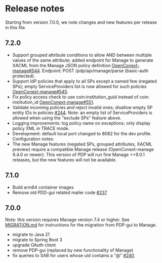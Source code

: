 # Release notes

Starting from version 7.0.0, we note changes and new features per release in this file.

## 7.2.0

- Support grouped attribute conditions to allow AND between multiple values of the same attribute; added endpoint for Manage to
  generate XACML from the Manage JSON policy
  definition [OpenConext-manage#544](https://github.com/OpenConext/OpenConext-manage/issues/544).
  Endpoint: POST /pdp/api/manage/parse (basic-auth protected).
- Support IdP policies that apply to all SPs except a named few (negated SPs); empty ServiceProviders list is now allowed for
  such policies [OpenConext-manage#545](https://github.com/OpenConext/OpenConext-manage/issues/545).
- Fix policy access check to use coin:institution_guid instead of coin:
  institution_id [OpenConext-manage#551](https://github.com/OpenConext/OpenConext-manage/issues/551).
- Validate incoming policies and reject invalid ones; disallow empty SP entity IDs in
  policies [#244](https://github.com/OpenConext/OpenConext-pdp/issues/244). Note: an empty list of ServiceProviders is allowed
  when using the "exclude SPs" feature above.
- Logging improvements: log policy name on exceptions; only display policy XML in TRACE mode.
- Development: default local port changed to 8082 for the dev profile.
Configuration notes:
- The new Manage features (negated SPs, grouped attributes, XACML preview) require a compatible Manage release
  (OpenConext-manage 9.4.0 or newer). This version of PDP will run fine Manage >=9.0.1 releases, but the new features
  will not be available.

## 7.1.0

- Build arm64 container images
- Remove old PDD-gui related mailer code [#237](https://github.com/OpenConext/OpenConext-pdp/issues/237)

## 7.0.0

Note: this version requires Manage version 7.4 or higher. See [MIGRATION.md](MIGRATION.md)
for instructions for the migration from PDP-gui to Manage.

- migrate to Java 21
- migrate to Spring Boot 3
- upgrade OAuth client
- remove PDP-gui (replaced by new functionality of Manage)
- fix queries to SAB for users whose uid contains a "@" [#240](https://github.com/OpenConext/OpenConext-pdp/issues/240)

